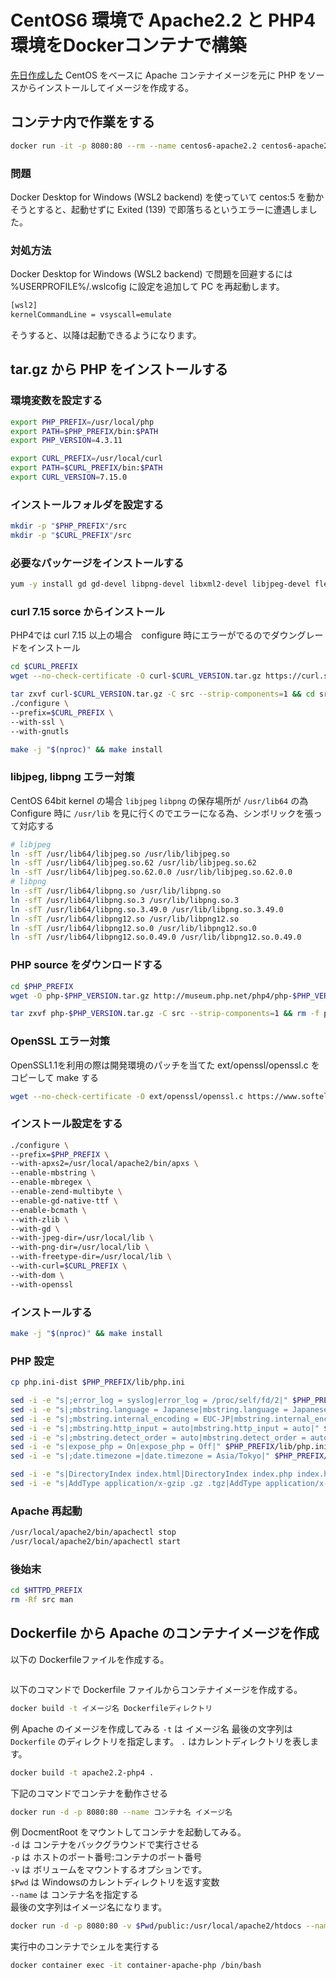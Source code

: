 # CentOS6 環境で Apache2.2 と PHP4 環境をDockerコンテナで構築
[先日作成した](https://github.com/shigetaa/docker-centos6-apache2.2) CentOS をベースに Apache コンテナイメージを元に
PHP をソースからインストールしてイメージを作成する。

## コンテナ内で作業をする
```bash
docker run -it -p 8080:80 --rm --name centos6-apache2.2 centos6-apache2.2 /bin/bash
```

### 問題
Docker Desktop for Windows (WSL2 backend) を使っていて centos:5 を動かそうとすると、起動せずに Exited (139) で即落ちるというエラーに遭遇しました。

### 対処方法
Docker Desktop for Windows (WSL2 backend) で問題を回避するには %USERPROFILE%/.wslcofig に設定を追加して PC を再起動します。
```bash
[wsl2]
kernelCommandLine = vsyscall=emulate
```
そうすると、以降は起動できるようになります。

## tar.gz から PHP をインストールする

### 環境変数を設定する
```bash
export PHP_PREFIX=/usr/local/php
export PATH=$PHP_PREFIX/bin:$PATH
export PHP_VERSION=4.3.11

export CURL_PREFIX=/usr/local/curl
export PATH=$CURL_PREFIX/bin:$PATH
export CURL_VERSION=7.15.0
```

### インストールフォルダを設定する
```bash
mkdir -p "$PHP_PREFIX"/src
mkdir -p "$CURL_PREFIX"/src
```

### 必要なパッケージをインストールする
```bash
yum -y install gd gd-devel libpng-devel libxml2-devel libjpeg-devel flex bison openssl-* libtool-ltdl-devel
```

### curl 7.15 sorce からインストール
PHP4では curl 7.15 以上の場合　configure 時にエラーがでるのでダウングレードをインストール
```bash
cd $CURL_PREFIX
wget --no-check-certificate -O curl-$CURL_VERSION.tar.gz https://curl.se/download/archeology/curl-$CURL_VERSION.tar.gz
```
```bash
tar zxvf curl-$CURL_VERSION.tar.gz -C src --strip-components=1 && cd src
./configure \
--prefix=$CURL_PREFIX \
--with-ssl \
--with-gnutls
```
```bash
make -j "$(nproc)" && make install
```
### libjpeg, libpng エラー対策
CentOS 64bit kernel の場合 `libjpeg` `libpng` の保存場所が `/usr/lib64` の為
Configure 時に `/usr/lib` を見に行くのでエラーになる為、シンボリックを張って対応する
```bash
# libjpeg
ln -sfT /usr/lib64/libjpeg.so /usr/lib/libjpeg.so
ln -sfT /usr/lib64/libjpeg.so.62 /usr/lib/libjpeg.so.62
ln -sfT /usr/lib64/libjpeg.so.62.0.0 /usr/lib/libjpeg.so.62.0.0
# libpng
ln -sfT /usr/lib64/libpng.so /usr/lib/libpng.so
ln -sfT /usr/lib64/libpng.so.3 /usr/lib/libpng.so.3
ln -sfT /usr/lib64/libpng.so.3.49.0 /usr/lib/libpng.so.3.49.0
ln -sfT /usr/lib64/libpng12.so /usr/lib/libpng12.so
ln -sfT /usr/lib64/libpng12.so.0 /usr/lib/libpng12.so.0
ln -sfT /usr/lib64/libpng12.so.0.49.0 /usr/lib/libpng12.so.0.49.0
```

### PHP source をダウンロードする
```bash
cd $PHP_PREFIX
wget -O php-$PHP_VERSION.tar.gz http://museum.php.net/php4/php-$PHP_VERSION.tar.gz
```
```bash
tar zxvf php-$PHP_VERSION.tar.gz -C src --strip-components=1 && rm -f php-$PHP_VERSION.tar.gz && cd src
```

### OpenSSL エラー対策
OpenSSL1.1を利用の際は開発環境のパッチを当てた ext/openssl/openssl.c をコピーして make する
```bash
wget --no-check-certificate -O ext/openssl/openssl.c https://www.softel.co.jp/blogs/tech/wordpress/wp-content/uploads/2012/10/openssl.c
```
### インストール設定をする
```bash
./configure \
--prefix=$PHP_PREFIX \
--with-apxs2=/usr/local/apache2/bin/apxs \
--enable-mbstring \
--enable-mbregex \
--enable-zend-multibyte \
--enable-gd-native-ttf \
--enable-bcmath \
--with-zlib \
--with-gd \
--with-jpeg-dir=/usr/local/lib \
--with-png-dir=/usr/local/lib \
--with-freetype-dir=/usr/local/lib \
--with-curl=$CURL_PREFIX \
--with-dom \
--with-openssl
```

### インストールする
```bash
make -j "$(nproc)" && make install
```

### PHP 設定
```bash
cp php.ini-dist $PHP_PREFIX/lib/php.ini
```
```bash
sed -i -e "s|;error_log = syslog|error_log = /proc/self/fd/2|" $PHP_PREFIX/lib/php.ini
sed -i -e "s|;mbstring.language = Japanese|mbstring.language = Japanese|" $PHP_PREFIX/lib/php.ini
sed -i -e "s|;mbstring.internal_encoding = EUC-JP|mbstring.internal_encoding = UTF-8|" $PHP_PREFIX/lib/php.ini
sed -i -e "s|;mbstring.http_input = auto|mbstring.http_input = auto|" $PHP_PREFIX/lib/php.ini
sed -i -e "s|;mbstring.detect_order = auto|mbstring.detect_order = auto|" $PHP_PREFIX/lib/php.ini
sed -i -e "s|expose_php = On|expose_php = Off|" $PHP_PREFIX/lib/php.ini
sed -i -e "s|;date.timezone =|date.timezone = Asia/Tokyo|" $PHP_PREFIX/lib/php.ini
```
```bash
sed -i -e "s|DirectoryIndex index.html|DirectoryIndex index.php index.html index.htm|g" $HTTPD_PREFIX/conf/httpd.conf
sed -i -e "s|AddType application/x-gzip .gz .tgz|AddType application/x-gzip .gz .tgz\n    \# PHP\n    AddType application/x-httpd-php .php|" $HTTPD_PREFIX/conf/httpd.conf
```

### Apache 再起動
```bash
/usr/local/apache2/bin/apachectl stop
/usr/local/apache2/bin/apachectl start
```

### 後始末
```bash
cd $HTTPD_PREFIX
rm -Rf src man
```


## Dockerfile から Apache のコンテナイメージを作成
以下の Dockerfileファイルを作成する。
```docker
```

以下のコマンドで Dockerfile ファイルからコンテナイメージを作成する。
```bash
docker build -t イメージ名 Dockerfileディレクトリ
```
例 Apache のイメージを作成してみる `-t` は イメージ名 最後の文字列は `Dockerfile` のディレクトリを指定します。 `.` はカレントディレクトリを表します。
```bash
docker build -t apache2.2-php4 .
```

下記のコマンドでコンテナを動作させる
```bash
docker run -d -p 8080:80 --name コンテナ名 イメージ名
```
例 DocmentRoot をマウントしてコンテナを起動してみる。 \
`-d` は コンテナをバックグラウンドで実行させる \
`-p` は ホストのポート番号:コンテナのポート番号 \
`-v` は ボリュームをマウントするオプションです。 \
`$Pwd` は Windowsのカレントディレクトリを返す変数 \
`--name` は コンテナ名を指定する \
最後の文字列はイメージ名になります。
```bash
docker run -d -p 8080:80 -v $Pwd/public:/usr/local/apache2/htdocs --name container-apache-php apache2.2-php4
```

実行中のコンテナでシェルを実行する
```bash
docker container exec -it container-apache-php /bin/bash
```




